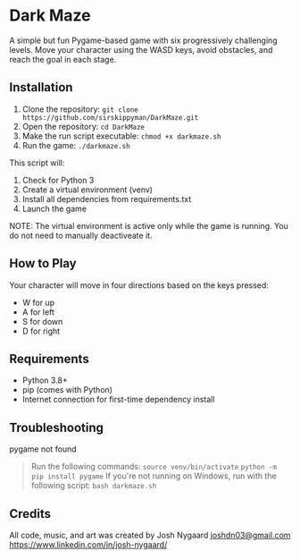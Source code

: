 # Dark Maze
A simple but fun Pygame-based game with six progressively challenging levels.
Move your character using the WASD keys, avoid obstacles, and reach the goal in each stage.

## Installation
1. Clone the repository:
`git clone https://github.com/sirskippyman/DarkMaze.git`
2. Open the repository:
`cd DarkMaze`
3. Make the run script executable:
`chmod +x darkmaze.sh`
4. Run the game:
`./darkmaze.sh`

This script will:
1. Check for Python 3
2. Create a virtual environment (venv)
3. Install all dependencies from requirements.txt
4. Launch the game

NOTE: The virtual environment is active only while the game is running. You do not need to
manually deactiveate it.

## How to Play
Your character will move in four directions based on the keys pressed:
- W for up
- A for left
- S for down
- D for right

## Requirements
- Python 3.8+
- pip (comes with Python)
- Internet connection for first-time dependency install

## Troubleshooting
pygame not found
> Run the following commands:
`source venv/bin/activate`
`python -m pip install pygame`
> If you're not running on Windows, run with the following script:
`bash darkmaze.sh`

## Credits
All code, music, and art was created by Josh Nygaard
joshdn03@gmail.com
https://www.linkedin.com/in/josh-nygaard/



